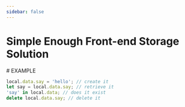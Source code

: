 ```yaml
---
sidebar: false
---
```


# Simple Enough Front-end Storage Solution

<IndexComponent lang='en'>
# EXAMPLE

```js
local.data.say = 'hello'; // create it
let say = local.data.say; // retrieve it
'say' in local.data; // does it exist
delete local.data.say; // delete it
```

</IndexComponent>

<script setup>
import IndexComponent from '../components/IndexComponent.vue'
</script>
